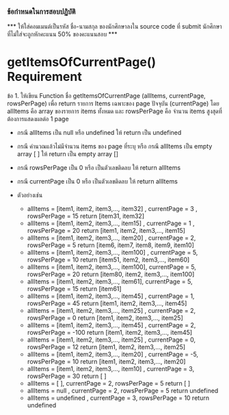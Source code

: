 ### ข้อกำหนดในการสอบปฏิบัติ

\*\*\* ให้ใส่คอมเมนต์เป็นรหัส ชื่อ-นามสกุล ของนักศึกษาลงใน source code ที่ submit นักศึกษาที่ไม่ใส่จะถูกหักคะแนน 50% ของคะแนนสอบ \*\*\*

# getItemsOfCurrentPage() Requirement

ข้อ 1. ให้เขียน Function ชื่อ getItemsOfCurrentPage (allItems, currentPage, rowsPerPage) เพื่อ return รายการ Items เฉพาะของ page ปัจจุบัน (currentPage) โดย allItems คือ array ของรายการ items ทั้งหมด และ rowsPerPage คือ จำนวน items สูงสุดที่ต้องการแสดงผลต่อ 1 page

- กรณี allItems เป็น null หรือ undefined ให้ return เป็น undefined
- กรณี คำนวณแล้วไม่มีจำนวน items ของ page ที่ระบุ หรือ กรณี allItems เป็น empty array [ ] ให้ return เป็น empty array []
- กรณี rowsPerPage เป็น 0 หรือ เป็นตัวเลขติดลบ ให้ return allItems
- กรณี currentPage เป็น 0 หรือ เป็นตัวเลขติดลบ ให้ return allItems

- ตัวอย่างเช่น

  - allItems = [item1, item2, item3,…, item32] , currentPage = 3 , rowsPerPage = 15 return [item31, item32]
  - allItems = [item1, item2, item3,…, item15] , currentPage = 1 , rowsPerPage = 20 return [item1, item2, item3,…, item15]
  - allItems = [item1, item2, item3,…, item20] , currentPage = 2, rowsPerPage = 5 return [item6, item7, item8, item9, item10]
  - allItems = [item1, item2, item3,…, item100] , currentPage = 5, rowsPerPage = 10 return [item51, item2, item3,…, item60]
  - allItems = [item1, item2, item3,…, item100], currentPage = 5, rowsPerPage = 20 return [item80, item2, item3,…, item100]
  - allItems = [item1, item2, item3,…, item61], currentPage = 5, rowsPerPage = 15 return [item61]
  - allItems = [item1, item2, item3,…, item45] , currentPage = 1, rowsPerPage = 45 return [item1, item2, item3,…, item45]
  - allItems = [item1, item2, item3,…, item25] , currentPage = 2, rowsPerPage = 0 return [item1, item2, item3,…, item25]
  - allItems = [item1, item2, item3,…, item45] , currentPage = 2, rowsPerPage = -100 return [item1, item2, item3,…, item45]
  - allItems = [item1, item2, item3,…, item25] , currentPage = 0, rowsPerPage = 12 return [item1, item2, item3,…, item25]
  - allItems = [item1, item2, item3,…, item20] , currentPage = -5, rowsPerPage = 10 return [item1, item2, item3,…, item20]
  - allItems = [item1, item2, item3,…, item10] , currentPage = 3, rowsPerPage = 30 return [ ]
  - allItems = [ ], currentPage = 2, rowsPerPage = 5 return [ ]
  - allItems = null , currentPage = 2, rowsPerPage = 5 return undefined
  - allItems = undefined , currentPage = 3, rowsPerPage = 10 return undefined
